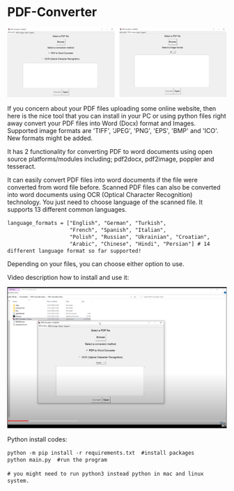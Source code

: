 # PDF-Converter

![<img src="image1.png" width="25"/>](./example%20files/image.png)

If you concern about your PDF files uploading some online website, then here is the nice tool that you can install in your PC or using python files right away convert your PDF files into Word (Docx) format and Images. Supported image formats are 'TIFF', 'JPEG', 'PNG', 'EPS', 'BMP' and 'ICO'. New formats might be added. 

It has 2 functionality for converting PDF to word documents using open source platforms/modules including; pdf2docx, pdf2image, poppler and tesseract. 

It can easily convert PDF files into word documents if the file were converted from word file before. 
Scanned PDF files can also be converted into word documents using OCR (Optical Character Recognition) technology. You just need to choose language of the scanned file. It supports 13 different common languages. 

```
language_formats = ["English", "German", "Turkish",
                    "French", "Spanish", "Italian",
                    "Polish", "Russian", "Ukrainian", "Croatian",
                    "Arabic", "Chinese", "Hindi", "Persian"] # 14 different language format so far supported!
```

Depending on your files, you can choose either option to use.

Video description how to install and use it:

[![Video description how to install and use it](./example%20files/youtubevideo.png)](https://www.youtube.com/watch?v=uhg5xvLCUh8 "Video description how to install and use it")

Python install codes:
```
python -m pip install -r requirements.txt  #install packages
python main.py  #run the program

# you might need to run python3 instead python in mac and linux system.
```



